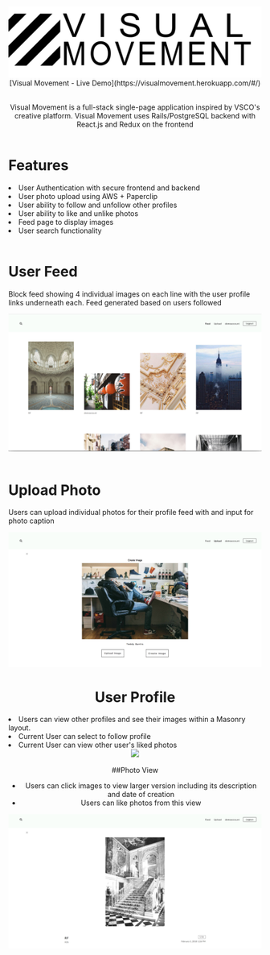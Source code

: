 <div align="center">
  <img src="./app/assets/images/logo.png"
</div>

<div>
[Visual Movement - Live Demo](https://visualmovement.herokuapp.com/#/)
<br>
<br>

Visual Movement is a full-stack single-page application inspired by VSCO's creative platform. Visual Movement uses Rails/PostgreSQL backend with React.js and Redux on the frontend
<br>
<br>

<div align="left">
  <h1 font-weight="bold">Features</h1>
    <li> User Authentication with secure frontend and backend </li>
    <li> User photo upload using AWS + Paperclip </li>
    <li> User ability to follow and unfollow other profiles </li>
    <li> User ability to like and unlike photos </li>
    <li> Feed page to display images </li>
    <li> User search functionality </li>
  <div>
<br>
    
<div>
  <h1>User Feed</h1>
    <p>
      Block feed showing 4 individual images on each line with the user profile links underneath each. Feed generated based on users followed
    </p>
    <div align="center">
      <img src="./app/assets/images/feedpage.png"
    </div>
</div>

<br>
<div>
  <h1>Upload Photo</h1>
    <p>
      Users can upload individual photos for their profile feed with and input for photo caption
    </p>
    <div align="center">
    <img src="./app/assets/images/uploadphoto.png"
</div>


<br>
<div>
  <h1>User Profile</h1>
  <div align="left">
    <li>Users can view other profiles and see their images within a Masonry layout.</li>
    <li>Current User can select to follow profile </li>
    <li>Current User can view other user's liked photos</li>
  <div>
  <div align="center">
    <img src="./app/assets/images/userprofile.png"
</div>

<br>

##Photo View
- Users can click images to view larger version including its description and date of creation
- Users can like photos from this view
<div align="center">
  <img src="./app/assets/images/singlephoto.png"
</div>
</div>
